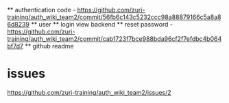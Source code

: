 **  authentication code - https://github.com/zuri-training/auth_wiki_team2/commit/56fb6c143c5232ccc98a88879166c5a8a86d8239
** user
** login view backend
** reset password - https://github.com/zuri-training/auth_wiki_team2/commit/cab1723f7bce988bda96cf2f7efdbc4b064bf7d7
** github readme 

# issues 
https://github.com/zuri-training/auth_wiki_team2/issues/2
